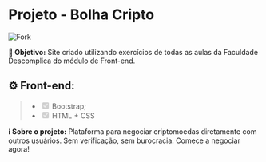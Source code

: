<h1>Projeto - Bolha Cripto</h1>

<img src="#" alt="Fork" style="max-width: 100%;">

<p><strong>🎯 Objetivo:</strong> Site criado utilizando exercícios de todas as aulas da Faculdade Descomplica do módulo de Front-end.</p>


<h2>⚙️ Front-end:</h2>
<blockquote>
<ul class="contains-task-list">
<li class="task-list-item"><input type="checkbox" id="" disabled="" class="task-list-item-checkbox" checked=""> Bootstrap</code>;</li>
<li class="task-list-item"><input type="checkbox" id="" disabled="" class="task-list-item-checkbox" checked=""> HTML + CSS</li>
</ul>
</blockquote>

<p><strong>ℹ Sobre o projeto:</strong> Plataforma para negociar criptomoedas diretamente com outros usuários. Sem verificação, sem burocracia. Comece a negociar agora!</p>
